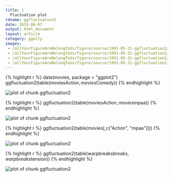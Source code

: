 ```yaml
---
title: |
  Fluctuation plot
rdname: ggfluctuation2
date: 2015-06-07
output: html_document
layout: article
category: ggally
images:
 - /allYourFigureAreBelongToUs/figure/source/1991-05-31-ggfluctuation2/ggfluctuation2-1.png
 - /allYourFigureAreBelongToUs/figure/source/1991-05-31-ggfluctuation2/ggfluctuation2-2.png
 - /allYourFigureAreBelongToUs/figure/source/1991-05-31-ggfluctuation2/ggfluctuation2-3.png
 - /allYourFigureAreBelongToUs/figure/source/1991-05-31-ggfluctuation2/ggfluctuation2-4.png
---
```





{% highlight r %}
data(movies, package = "ggplot2")
ggfluctuation2(table(movies$Action, movies$Comedy))
{% endhighlight %}

![plot of chunk ggfluctuation2](/allYourFigureAreBelongToUs/figure/source/1991-05-31-ggfluctuation2/ggfluctuation2-1.png) 

{% highlight r %}
ggfluctuation2(table(movies$Action, movies$mpaa))
{% endhighlight %}

![plot of chunk ggfluctuation2](/allYourFigureAreBelongToUs/figure/source/1991-05-31-ggfluctuation2/ggfluctuation2-2.png) 

{% highlight r %}
ggfluctuation2(table(movies[,c("Action", "mpaa")]))
{% endhighlight %}

![plot of chunk ggfluctuation2](/allYourFigureAreBelongToUs/figure/source/1991-05-31-ggfluctuation2/ggfluctuation2-3.png) 

{% highlight r %}
ggfluctuation2(table(warpbreaks$breaks, warpbreaks$tension))
{% endhighlight %}

![plot of chunk ggfluctuation2](/allYourFigureAreBelongToUs/figure/source/1991-05-31-ggfluctuation2/ggfluctuation2-4.png) 
